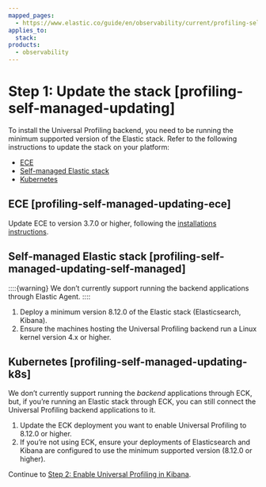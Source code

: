 ```yaml
---
mapped_pages:
  - https://www.elastic.co/guide/en/observability/current/profiling-self-managed-updating.html
applies_to:
  stack:
products:
  - observability
---
```


# Step 1: Update the stack [profiling-self-managed-updating]

To install the Universal Profiling backend, you need to be running the minimum supported version of the Elastic stack. Refer to the following instructions to update the stack on your platform:

* [ECE](#profiling-self-managed-updating-ece)
* [Self-managed Elastic stack](#profiling-self-managed-updating-self-managed)
* [Kubernetes](#profiling-self-managed-updating-k8s)


## ECE [profiling-self-managed-updating-ece] 

Update ECE to version 3.7.0 or higher, following the [installations instructions](https://www.elastic.co/downloads/enterprise).


## Self-managed Elastic stack [profiling-self-managed-updating-self-managed] 

::::{warning} 
We don’t currently support running the backend applications through Elastic Agent.
::::


1. Deploy a minimum version 8.12.0 of the Elastic stack (Elasticsearch, Kibana).
2. Ensure the machines hosting the Universal Profiling backend run a Linux kernel version 4.x or higher.


## Kubernetes [profiling-self-managed-updating-k8s] 

We don’t currently support running the *backend* applications through ECK, but, if you’re running an Elastic stack through ECK, you can still connect the Universal Profiling backend applications to it.

1. Update the ECK deployment you want to enable Universal Profiling to 8.12.0 or higher.
2. If you’re not using ECK, ensure your deployments of Elasticsearch and Kibana are configured to use the minimum supported version (8.12.0 or higher).

Continue to [Step 2: Enable Universal Profiling in Kibana](step-2-enable-universal-profiling-in-kibana.md).

